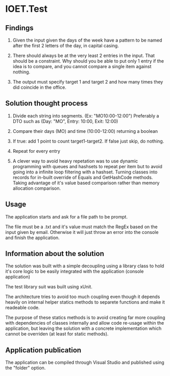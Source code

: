 # IOET.Test

## Findings

1. Given the input given the days of the week have a pattern to be named after the first 2 letters of the day, in capital casing. 

2. There should always be at the very least 2 entries in the input. That should be a constraint. 
Why should you be able to put only 1 entry if the idea is to compare, and you cannot compare a single item against nothing. 

3. The output must specify target 1 and target 2 and how many times they did coincide in the office.

## Solution thought process

1. Divide each string into segments. (Ex: "MO10:00-12:00") Preferably a DTO such as (Day: "MO", Entry: 10:00, Exit: 12:00)

2. Compare their days (MO) and time (10:00-12:00) returning a boolean

3. If true: add 1 point to count target1-target2. If false just skip, do nothing.

4. Repeat for every entry 

5. A clever way to avoid heavy repetation was to use dynamic programming with queues 
and hashsets to repeat per item but to avoid going into a infinite loop filtering with a hashset. 
Turning classes into records for in-built override of Equals and GetHashCode methods. 
Taking advantage of it's value based comparison rather than memory allocation comparison.

## Usage

The application starts and ask for a file path to be prompt. 

The file must be a .txt and it's value must match the RegEx based on the input given by email. 
Otherwise it will just throw an error into the console and finish the application.

## Information about the solution

The solution was built with a simple decoupling using a library class to hold it's core logic to be easily integrated with the application
(console application)

The test library suit was built using xUnit. 

The architecture tries to avoid too much coupling even though it depends heavily on 
internal helper statics methods to separete functions and make it readeable code.

The purpose of these statics methods is to avoid creating far more coupling with dependencies of classes internally 
and allow code re-usage within the application, but leaving the solution with a 
concrete implementation which cannot be overriden (at least for static methods).

## Application publication

The application can be compiled through Visual Studio and published using the "folder" option. 